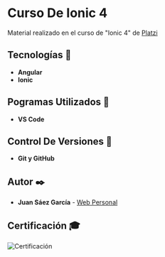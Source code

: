 # Curso De Ionic 4

Material realizado en el curso de "Ionic 4" de [Platzi]()

## Tecnologías 🚀

* **Angular**  
* **Ionic**  

## Pogramas Utilizados 📌

* **VS Code**

## Control De Versiones 📌

* **Git y GitHub**

## Autor ✒️

* **Juan Sáez García** -  [Web Personal](https://juamber.com)

## Certificación 🎓

![Certificación]()
